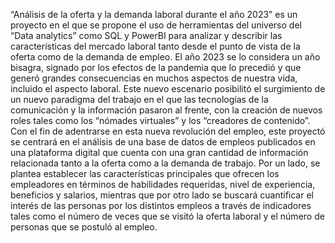 “Análisis de la oferta y la demanda laboral durante el año 2023” es un proyecto en el que se propone el uso de herramientas del universo del “Data analytics”  como SQL y PowerBI para analizar y describir las características del mercado laboral tanto desde el punto de vista de la oferta como de la demanda de empleo. El año 2023 se lo considera un año bisagra, signado por los efectos de la pandemia que lo precedió y que generó grandes consecuencias en muchos aspectos de nuestra vida, incluido el aspecto laboral. Este nuevo escenario posibilitó el surgimiento de un nuevo paradigma del trabajo en el que las tecnologías de la comunicación y la información pasaron al frente, con la creación de nuevos roles tales como los “nómades virtuales” y los “creadores de contenido”. Con el fin de adentrarse en esta nueva revolución del empleo, este proyectó se centrará en el análisis de una base de datos de empleos publicados en una plataforma digital que cuenta con una gran cantidad de información relacionada tanto a la oferta como a la demanda de trabajo. Por un lado, se plantea establecer las características principales que ofrecen los empleadores en términos de habilidades requeridas, nivel de experiencia, beneficios y salarios, mientras que por otro lado se buscará cuantificar el interés de las personas por los distintos empleos a través de indicadores tales como el número de veces que se visitó la oferta laboral y el número de personas que se postuló al empleo. 
